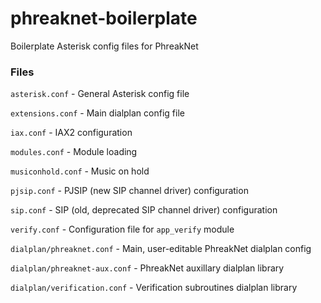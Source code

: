 # phreaknet-boilerplate
Boilerplate Asterisk config files for PhreakNet

### Files

`asterisk.conf` - General Asterisk config file

`extensions.conf` - Main dialplan config file

`iax.conf` - IAX2 configuration

`modules.conf` - Module loading

`musiconhold.conf` - Music on hold

`pjsip.conf` - PJSIP (new SIP channel driver) configuration

`sip.conf` - SIP (old, deprecated SIP channel driver) configuration

`verify.conf` - Configuration file for `app_verify` module

`dialplan/phreaknet.conf` - Main, user-editable PhreakNet dialplan config

`dialplan/phreaknet-aux.conf` - PhreakNet auxillary dialplan library

`dialplan/verification.conf` - Verification subroutines dialplan library
